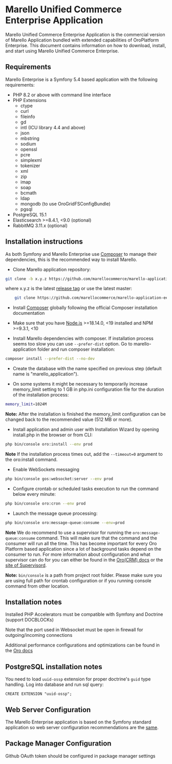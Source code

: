 Marello Unified Commerce Enterprise Application
==============================

Marello Unified Commerce Enterprise Application is the commercial version of Marello Application bundled with extended capabilities of OroPlatform Enterprise.
This document contains information on how to download, install, and start using Marello Unified Commerce Enterprise.

## Requirements

Marello Enterprise is a Symfony 5.4 based application with the following requirements:

* PHP 8.2 or above with command line interface
* PHP Extensions
    * ctype
    * curl
    * fileinfo
    * gd
    * intl (ICU library 4.4 and above)
    * json
    * mbstring
    * sodium
    * openssl
    * pcre
    * simplexml
    * tokenizer
    * xml
    * zip
    * imap
    * soap
    * bcmath
    * ldap
    * mongodb (to use OroGridFSConfigBundle)
    * pgsql
* PostgreSQL 15.1
* Elasticsearch >=8.4.1, <9.0 (optional)
* RabbitMQ 3.11.x (optional)

## Installation instructions

As both Symfony and Marello Enterprise use [Composer][1] to manage their dependencies, this is the recommended way to install Marello.

- Clone Marello application repository:

```bash
git clone -b x.y.z https://github.com/marellocommerce/marello-application-ee.git
```

where x.y.z is the latest [release tag](https://github.com/marellocommerce/marello-application-ee/releases) or use the latest master:

```bash
    git clone https://github.com/marellocommerce/marello-application-ee.git
```

- Install [Composer][1] globally following the official Composer installation documentation

- Make sure that you have [Node.js][4] >=18.14.0, <19 installed and NPM >=9.3.1, <10

- Install Marello dependencies with composer. If installation process seems too slow you can use `--prefer-dist` option. Go to marello-application folder and run composer installation:

```bash
composer install --prefer-dist --no-dev
```

- Create the database with the name specified on previous step (default name is "marello_application").

- On some systems it might be necessary to temporarily increase memory_limit setting to 1 GB in php.ini configuration file for the duration of the installation process:
```bash
memory_limit=1024M
```

**Note:** After the installation is finished the memory_limit configuration can be changed back to the recommended value (512 MB or more).

- Install application and admin user with Installation Wizard by opening install.php in the browser or from CLI:

```bash  
php bin/console oro:install --env prod
```

**Note** If the installation process times out, add the `--timeout=0` argument to the oro:install command.

- Enable WebSockets messaging

```bash
php bin/console gos:websocket:server --env prod
```

- Configure crontab or scheduled tasks execution to run the command below every minute:

```bash
php bin/console oro:cron --env prod

```
- Launch the message queue processing:
```bash
php bin/console oro:message-queue:consume --env=prod
```
**Note** We do recommend to use a supervisor for running the ``oro:message-queue:consume`` command. This will make sure that the command and
the consumer will run all the time. This has become important for every Oro Platform based application since a lot of background tasks depend
 on the consumer to run. For more information about configuration and what supervisor can do for you can either be found in the [Oro(CRM) docs][6] or the
 [site of Supervisord][7].
 
**Note:** ``bin/console`` is a path from project root folder. Please make sure you are using full path for crontab configuration or if you running console command from other location.

## Installation notes

Installed PHP Accelerators must be compatible with Symfony and Doctrine (support DOCBLOCKs)

Note that the port used in Websocket must be open in firewall for outgoing/incoming connections

Additional performance configurations and optimizations can be found in the [Oro docs][2]

## PostgreSQL installation notes

You need to load `uuid-ossp` extension for proper doctrine's `guid` type handling.
Log into database and run sql query:

```
CREATE EXTENSION "uuid-ossp";
```

## Web Server Configuration

The Marello Enterprise application is based on the Symfony standard application so web server configuration recommendations are the [same][5].

## Package Manager Configuration

Github OAuth token should be configured in package manager settings

[1]:  https://getcomposer.org/
[2]:  https://doc.oroinc.com/backend/setup/system-requirements/performance-optimization/
[4]:  https://nodejs.org/en/download/package-manager
[5]:  https://symfony.com/doc/5.4/setup/web_server_configuration.html
[6]:  https://doc.oroinc.com/backend/setup/dev-environment/enterprise-edition/
[7]:  https://supervisord.org/
